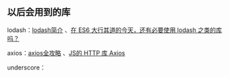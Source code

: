 ## 以后会用到的库

lodash：[lodash简介](http://blog.yuansc.com/2015/09/02/lodash%E7%AE%80%E4%BB%8B/) 、[在 ES6 大行其道的今天，还有必要使用 lodash 之类的库吗？](https://www.zhihu.com/question/36942520) 

axios：[axios全攻略](https://ykloveyxk.github.io/2017/02/25/axios%E5%85%A8%E6%94%BB%E7%95%A5/) 、[JS的 HTTP 库 Axios](http://chuansong.me/n/394228451820) 

underscore：